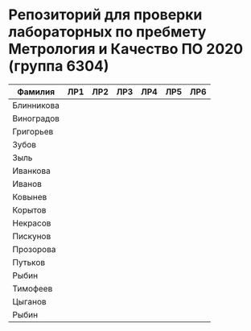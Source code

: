 # Репозиторий для проверки лабораторных по пребмету Метрология и Качество ПО 2020 (группа 6304)

| Фамилия    |  ЛР1  |  ЛР2  |  ЛР3  |  ЛР4  |  ЛР5  |  ЛР6  |
| ---------- | ----- | ----- | ----- | ----- | ----- | ----- |
| Блинникова |       |       |       |       |       |       |
| Виноградов |       |       |       |       |       |       |
| Григорьев  |       |       |       |       |       |       |
| Зубов      |       |       |       |       |       |       |
| Зыль       |       |       |       |       |       |       |
| Иванкова   |       |       |       |       |       |       |
| Иванов     |       |       |       |       |       |       |
| Ковынев    |       |       |       |       |       |       |
| Корытов    |       |       |       |       |       |       |
| Некрасов   |       |       |       |       |       |       |
| Пискунов   |       |       |       |       |       |       |
| Прозорова  |       |       |       |       |       |       |
| Путьков    |       |       |       |       |       |       |
| Рыбин      |       |       |       |       |       |       |
| Тимофеев   |       |       |       |       |       |       |
| Цыганов    |       |       |       |       |       |       |
| Рыбин      |       |       |       |       |       |       |
